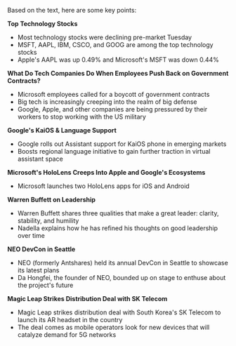 Based on the text, here are some key points:

**Top Technology Stocks**

* Most technology stocks were declining pre-market Tuesday
* MSFT, AAPL, IBM, CSCO, and GOOG are among the top technology stocks
* Apple's AAPL was up 0.49% and Microsoft's MSFT was down 0.44%

**What Do Tech Companies Do When Employees Push Back on Government Contracts?**

* Microsoft employees called for a boycott of government contracts
* Big tech is increasingly creeping into the realm of big defense
* Google, Apple, and other companies are being pressured by their workers to stop working with the US military

**Google's KaiOS & Language Support**

* Google rolls out Assistant support for KaiOS phone in emerging markets
* Boosts regional language initiative to gain further traction in virtual assistant space

**Microsoft's HoloLens Creeps Into Apple and Google's Ecosystems**

* Microsoft launches two HoloLens apps for iOS and Android

**Warren Buffett on Leadership**

* Warren Buffett shares three qualities that make a great leader: clarity, stability, and humility
* Nadella explains how he has refined his thoughts on good leadership over time

**NEO DevCon in Seattle**

* NEO (formerly Antshares) held its annual DevCon in Seattle to showcase its latest plans
* Da Hongfei, the founder of NEO, bounded up on stage to enthuse about the project's future

**Magic Leap Strikes Distribution Deal with SK Telecom**

* Magic Leap strikes distribution deal with South Korea's SK Telecom to launch its AR headset in the country
* The deal comes as mobile operators look for new devices that will catalyze demand for 5G networks